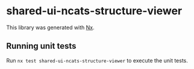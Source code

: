 # shared-ui-ncats-structure-viewer

This library was generated with [Nx](https://nx.dev).

## Running unit tests

Run `nx test shared-ui-ncats-structure-viewer` to execute the unit tests.
